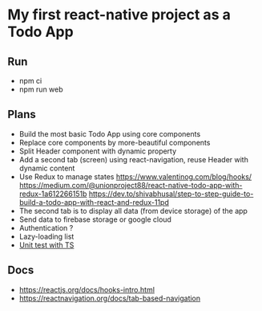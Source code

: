 # My first react-native project as a Todo App

## Run
* npm ci
* npm run web

## Plans
* Build the most basic Todo App using core components
* Replace core components by more-beautiful components
* Split Header component with dynamic property
* Add a second tab (screen) using react-navigation, reuse Header with dynamic content
* Use Redux to manage states
https://www.valentinog.com/blog/hooks/
https://medium.com/@unionproject88/react-native-todo-app-with-redux-1a612266151b
https://dev.to/shivabhusal/step-to-step-guide-to-build-a-todo-app-with-react-and-redux-11pd
* The second tab is to display all data (from device storage) of the app
* Send data to firebase storage or google cloud
* Authentication ?
* Lazy-loading list
* [Unit test with TS](https://medium.com/software-research/setting-up-react-native-with-expo-typescript-jest-and-visual-studio-code-f05cda9763a3)

## Docs
* https://reactjs.org/docs/hooks-intro.html
* https://reactnavigation.org/docs/tab-based-navigation